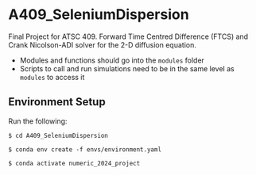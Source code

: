 # A409_SeleniumDispersion

Final Project for ATSC 409. Forward Time Centred Difference (FTCS) and Crank Nicolson-ADI solver for the 2-D diffusion equation.

- Modules and functions should go into the `modules` folder
- Scripts to call and run simulations need to be in the same level as `modules` to access it

## Environment Setup

Run the following:

  `$ cd A409_SeleniumDispersion`
  
  `$ conda env create -f envs/environment.yaml`
  
  `$ conda activate numeric_2024_project`


